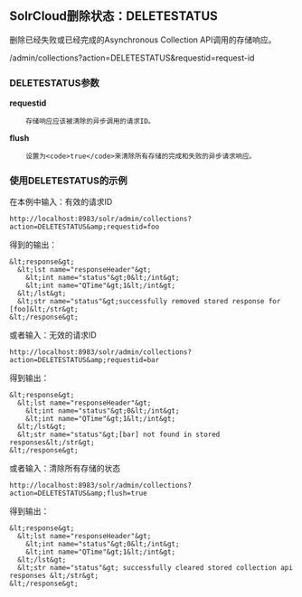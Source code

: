 ## SolrCloud删除状态：DELETESTATUS 
<div class="content-intro view-box ">删除已经失败或已经完成的Asynchronous Collection API调用的存储响应。  
  
/admin/collections?action=DELETESTATUS&amp;requestid=request-id  

### DELETESTATUS参数

**requestid**
    
        存储响应应该被清除的异步调用的请求ID。  
    
**flush**
    
        设置为<code>true</code>来清除所有存储的完成和失败的异步请求响应。  
    


### 使用DELETESTATUS的示例

在本例中输入：有效的请求ID  
```
http://localhost:8983/solr/admin/collections?action=DELETESTATUS&amp;requestid=foo
```
得到的输出：  
```
&lt;response&gt;
  &lt;lst name="responseHeader"&gt;
    &lt;int name="status"&gt;0&lt;/int&gt;
    &lt;int name="QTime"&gt;1&lt;/int&gt;
  &lt;/lst&gt;
  &lt;str name="status"&gt;successfully removed stored response for [foo]&lt;/str&gt;
&lt;/response&gt;
```
或者输入：无效的请求ID  
```
http://localhost:8983/solr/admin/collections?action=DELETESTATUS&amp;requestid=bar
```
得到输出：  
```
&lt;response&gt;
  &lt;lst name="responseHeader"&gt;
    &lt;int name="status"&gt;0&lt;/int&gt;
    &lt;int name="QTime"&gt;1&lt;/int&gt;
  &lt;/lst&gt;
  &lt;str name="status"&gt;[bar] not found in stored responses&lt;/str&gt;
&lt;/response&gt;
```
或者输入：清除所有存储的状态  
```
http://localhost:8983/solr/admin/collections?action=DELETESTATUS&amp;flush=true
```
得到输出：  
```
&lt;response&gt;
  &lt;lst name="responseHeader"&gt;
    &lt;int name="status"&gt;0&lt;/int&gt;
    &lt;int name="QTime"&gt;1&lt;/int&gt;
  &lt;/lst&gt;
  &lt;str name="status"&gt; successfully cleared stored collection api responses &lt;/str&gt;
&lt;/response&gt;
```
